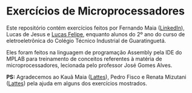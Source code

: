 # Exercícios de Microprocessadores
Este repositório contém exercícios feitos por Fernando Maia ([LinkedIn](https://www.linkedin.com/in/fernando-costa-braga-maia-00b872208)), Lucas de Jesus e [Lucas Felipe](https://github.com/LucasFelipeNunes), enquanto alunos do 2º ano do curso de eletroeletrônica do Colégio Técnico Industrial de Guaratinguetá.

Eles foram feitos na linguagem de programação Assembly pela IDE do MPLAB para treinamento de conceitos referentes à matéria de microprocessadores, lecionada pelo professor José Gomes Alves.

**PS:** Agradecemos ao Kauã Maia ([Lattes](http://lattes.cnpq.br/1165058837713528)), Pedro Fisco e Renata Mizutani ([Lattes](http://lattes.cnpq.br/5046537262108252)) pela ajuda em alguns dos exercícios mostrados.
